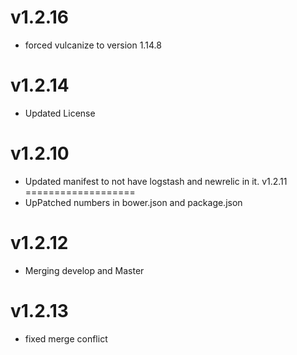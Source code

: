 v1.2.16
===================
* forced vulcanize to version 1.14.8

v1.2.14
===================
* Updated License

v1.2.10
===================
* Updated manifest to not have logstash and newrelic in it.
v1.2.11
===================
* UpPatched numbers in bower.json and package.json

v1.2.12
===================
* Merging develop and Master

v1.2.13
===================
* fixed merge conflict
